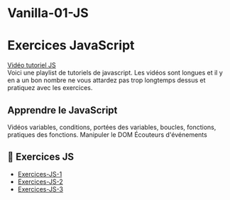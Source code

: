 # Vanilla-01-JS

# Exercices JavaScript


[Vidéo tutoriel JS](https://www.youtube.com/playlist?list=PLjwdMgw5TTLXgsTQE_1PpRkC_yX47ZcGV)   
Voici une playlist de tutoriels de javascript. Les vidéos sont longues et il y en a un bon nombre ne vous attardez pas trop longtemps dessus et pratiquez avec les exercices.

## Apprendre le JavaScript 
Vidéos variables, conditions, portées des variables, boucles, fonctions, pratiques des fonctions.
Manipuler le DOM
Écouteurs d'événements

## 💪 Exercices JS
- [Exercices-JS-1](https://github.com/g404-dev-web/Exercies-JS-1)  
- [Exercices-JS-2](https://github.com/g404-dev-web/Exercices-JS-2)  
- [Exercices-JS-3](https://github.com/g404-dev-web/Exercices-JS-3)  
